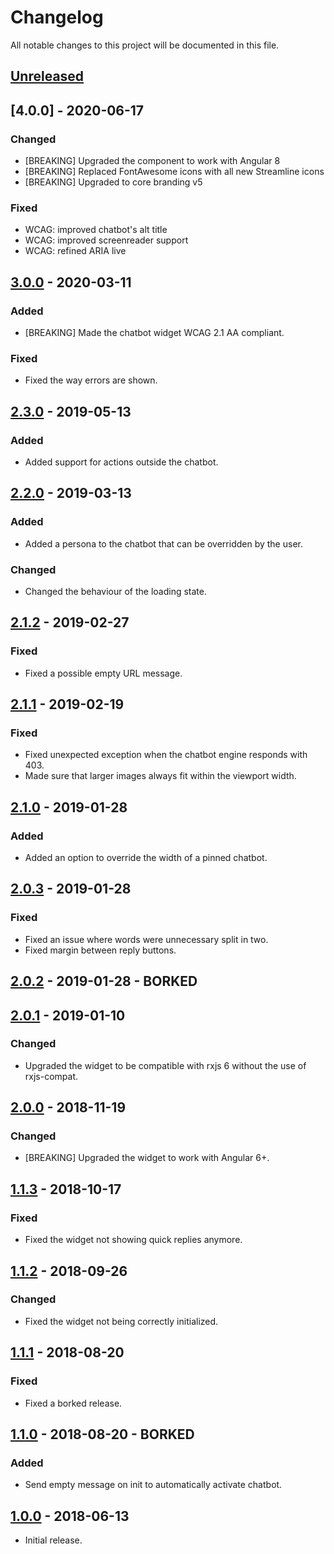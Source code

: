 # Changelog

All notable changes to this project will be documented in this file.

## [Unreleased]
<!--
"### Added" for new features.
"### Changed" for changes in existing functionality.
"### Deprecated" for soon-to-be removed features.
"### Removed" for now removed features.
"### Fixed" for any bug fixes.
"### Security" in case of vulnerabilities.
-->


## [4.0.0] - 2020-06-17

### Changed
- [BREAKING] Upgraded the component to work with Angular 8
- [BREAKING] Replaced FontAwesome icons with all new Streamline icons
- [BREAKING] Upgraded to core branding v5

### Fixed
- WCAG: improved chatbot's alt title
- WCAG: improved screenreader support
- WCAG: refined ARIA live


## [3.0.0] - 2020-03-11

### Added
- [BREAKING] Made the chatbot widget WCAG 2.1 AA compliant.

### Fixed
- Fixed the way errors are shown.


## [2.3.0] - 2019-05-13

### Added
- Added support for actions outside the chatbot.


## [2.2.0] - 2019-03-13

### Added
- Added a persona to the chatbot that can be overridden by the user.

### Changed
- Changed the behaviour of the loading state.


## [2.1.2] - 2019-02-27

### Fixed
- Fixed a possible empty URL message.


## [2.1.1] - 2019-02-19

### Fixed
- Fixed unexpected exception when the chatbot engine responds with 403.
- Made sure that larger images always fit within the viewport width.


## [2.1.0] - 2019-01-28

### Added
- Added an option to override the width of a pinned chatbot.


## [2.0.3] - 2019-01-28

### Fixed
- Fixed an issue where words were unnecessary split in two.
- Fixed margin between reply buttons.


## [2.0.2] - 2019-01-28 - BORKED


## [2.0.1] - 2019-01-10

### Changed
- Upgraded the widget to be compatible with rxjs 6 without the use of rxjs-compat.


## [2.0.0] - 2018-11-19

### Changed
- [BREAKING] Upgraded the widget to work with Angular 6+.


## [1.1.3] - 2018-10-17

### Fixed
- Fixed the widget not showing quick replies anymore.


## [1.1.2] - 2018-09-26

### Changed
- Fixed the widget not being correctly initialized.


## [1.1.1] - 2018-08-20

### Fixed
- Fixed a borked release.


## [1.1.0] - 2018-08-20 - BORKED

### Added
- Send empty message on init to automatically activate chatbot.


## [1.0.0] - 2018-06-13
- Initial release.


[Unreleased]: https://github.com/digipolisantwerp/chatbot_widget_angular/compare/v3.0.0...HEAD
[3.0.0]: https://github.com/digipolisantwerp/chatbot_widget_angular/compare/v2.3.0...v3.0.0
[2.3.0]: https://github.com/digipolisantwerp/chatbot_widget_angular/compare/v2.2.0...v2.3.0
[2.2.0]: https://github.com/digipolisantwerp/chatbot_widget_angular/compare/v2.1.2...v2.2.0
[2.1.2]: https://github.com/digipolisantwerp/chatbot_widget_angular/compare/v2.1.1...v2.1.2
[2.1.1]: https://github.com/digipolisantwerp/chatbot_widget_angular/compare/v2.1.0...v2.1.1
[2.1.0]: https://github.com/digipolisantwerp/chatbot_widget_angular/compare/v2.0.3...v2.1.0
[2.0.3]: https://github.com/digipolisantwerp/chatbot_widget_angular/compare/v2.0.2...v2.0.3
[2.0.2]: https://github.com/digipolisantwerp/chatbot_widget_angular/compare/v2.0.1...v2.0.2
[2.0.1]: https://github.com/digipolisantwerp/chatbot_widget_angular/compare/v2.0.0...v2.0.1
[2.0.0]: https://github.com/digipolisantwerp/chatbot_widget_angular/compare/v1.1.3...v2.0.0
[1.1.3]: https://github.com/digipolisantwerp/chatbot_widget_angular/compare/v1.1.2...v1.1.3
[1.1.2]: https://github.com/digipolisantwerp/chatbot_widget_angular/compare/v1.1.1...v1.1.2
[1.1.1]: https://github.com/digipolisantwerp/chatbot_widget_angular/compare/v1.1.0...v1.1.1
[1.1.0]: https://github.com/digipolisantwerp/chatbot_widget_angular/compare/v1.0.0...v1.1.0
[1.0.0]: https://github.com/digipolisantwerp/chatbot_widget_angular/compare/v0.0.1...v1.0.0
